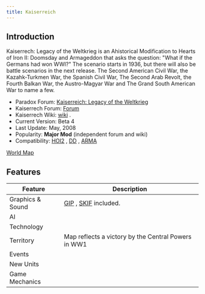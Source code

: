 ```yaml
---
title: Kaiserreich
---
```


## Introduction

Kaiserrech: Legacy of the Weltkrieg is an Ahistorical Modification to Hearts of Iron II: Doomsday and Armageddon that asks the question: "What if the Germans had won WWI?" The scenario starts in 1936, but there will also be battle scenarios in the next release. The Second American Civil War, the Kazahk-Turkmen War, the Spanish Civil War, The Second Arab Revolt, the Fourth Balkan War, the Austro-Magyar War and The Grand South American War to name a few.

- Paradox Forum: [Kaiserreich: Legacy of the Weltkrieg](http://forum.paradoxplaza.com/forum/showthread.php?t=223176&page=1&pp=25/)
- Kaiserrech Forum: [Forum](http://z11.invisionfree.com/Kaiserreich/)
- Kaiserrech Wiki: [wiki](http://editthis.info/kaiserreich/Main_Page) .
- Current Version: Beta 4
- Last Update: May, 2008
- Popularity: **Major Mod** (independent forum and wiki)
- Compatibility: [HOI2](/wiki/HOI2 "HOI2") , [DD](/wiki/DD "DD") , [ARMA](/wiki/ARMA "ARMA")

[World Map](/wiki/index.php?title=Special:Upload&wpDestFile=Kaiserrech-world.jpg "File:Kaiserrech-world.jpg")

## Features

| Feature          | Description                                                  |
| ---------------- | ------------------------------------------------------------ |
| Graphics & Sound | [GIP](/wiki/GIP "GIP") , [SKIF](/wiki/SKIF "SKIF") included. |
| AI               |                                                              |
| Technology       |                                                              |
| Territory        | Map reflects a victory by the Central Powers in WW1          |
| Events           |                                                              |
| New Units        |                                                              |
| Game Mechanics   |                                                              |
